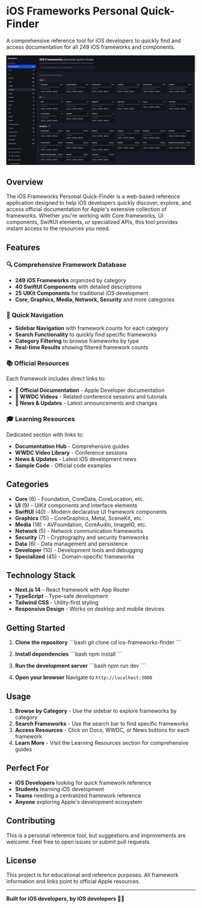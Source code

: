 # iOS Frameworks Personal Quick-Finder

A comprehensive reference tool for iOS developers to quickly find and access documentation for all 249 iOS frameworks and components.

![iOS Frameworks Quick-Finder Screenshot](./public/screenshot.png)

## Overview

The iOS Frameworks Personal Quick-Finder is a web-based reference application designed to help iOS developers quickly discover, explore, and access official documentation for Apple's extensive collection of frameworks. Whether you're working with Core frameworks, UI components, SwiftUI elements, or specialized APIs, this tool provides instant access to the resources you need.

## Features

### 🔍 **Comprehensive Framework Database**
- **249 iOS Frameworks** organized by category
- **40 SwiftUI Components** with detailed descriptions
- **25 UIKit Components** for traditional iOS development
- **Core, Graphics, Media, Network, Security** and more categories

### 🎯 **Quick Navigation**
- **Sidebar Navigation** with framework counts for each category
- **Search Functionality** to quickly find specific frameworks
- **Category Filtering** to browse frameworks by type
- **Real-time Results** showing filtered framework counts

### 📚 **Official Resources**
Each framework includes direct links to:
- **📖 Official Documentation** - Apple Developer documentation
- **🎥 WWDC Videos** - Related conference sessions and tutorials
- **📰 News & Updates** - Latest announcements and changes

### 🎓 **Learning Resources**
Dedicated section with links to:
- **Documentation Hub** - Comprehensive guides
- **WWDC Video Library** - Conference sessions
- **News & Updates** - Latest iOS development news
- **Sample Code** - Official code examples

## Categories

- **Core** (6) - Foundation, CoreData, CoreLocation, etc.
- **UI** (9) - UIKit components and interface elements
- **SwiftUI** (40) - Modern declarative UI framework components
- **Graphics** (15) - CoreGraphics, Metal, SceneKit, etc.
- **Media** (18) - AVFoundation, CoreAudio, ImageIO, etc.
- **Network** (5) - Network communication frameworks
- **Security** (7) - Cryptography and security frameworks
- **Data** (6) - Data management and persistence
- **Developer** (10) - Development tools and debugging
- **Specialized** (45) - Domain-specific frameworks

## Technology Stack

- **Next.js 14** - React framework with App Router
- **TypeScript** - Type-safe development
- **Tailwind CSS** - Utility-first styling
- **Responsive Design** - Works on desktop and mobile devices

## Getting Started

1. **Clone the repository**
   \`\`\`bash
   git clone <repository-url>
   cd ios-frameworks-finder
   \`\`\`

2. **Install dependencies**
   \`\`\`bash
   npm install
   \`\`\`

3. **Run the development server**
   \`\`\`bash
   npm run dev
   \`\`\`

4. **Open your browser**
   Navigate to `http://localhost:3000`

## Usage

1. **Browse by Category** - Use the sidebar to explore frameworks by category
2. **Search Frameworks** - Use the search bar to find specific frameworks
3. **Access Resources** - Click on Docs, WWDC, or News buttons for each framework
4. **Learn More** - Visit the Learning Resources section for comprehensive guides

## Perfect For

- **iOS Developers** looking for quick framework reference
- **Students** learning iOS development
- **Teams** needing a centralized framework reference
- **Anyone** exploring Apple's development ecosystem

## Contributing

This is a personal reference tool, but suggestions and improvements are welcome. Feel free to open issues or submit pull requests.

## License

This project is for educational and reference purposes. All framework information and links point to official Apple resources.

---

**Built for iOS developers, by iOS developers** 🍎📱
